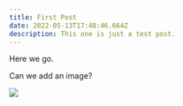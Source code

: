 ```yaml
---
title: First Post
date: 2022-05-13T17:48:46.664Z
description: This one is just a test post.
---
```

Here we go.



Can we add an image?

![](ruben-mishchuk-bcixx0xjcwc-unsplash.jpg)